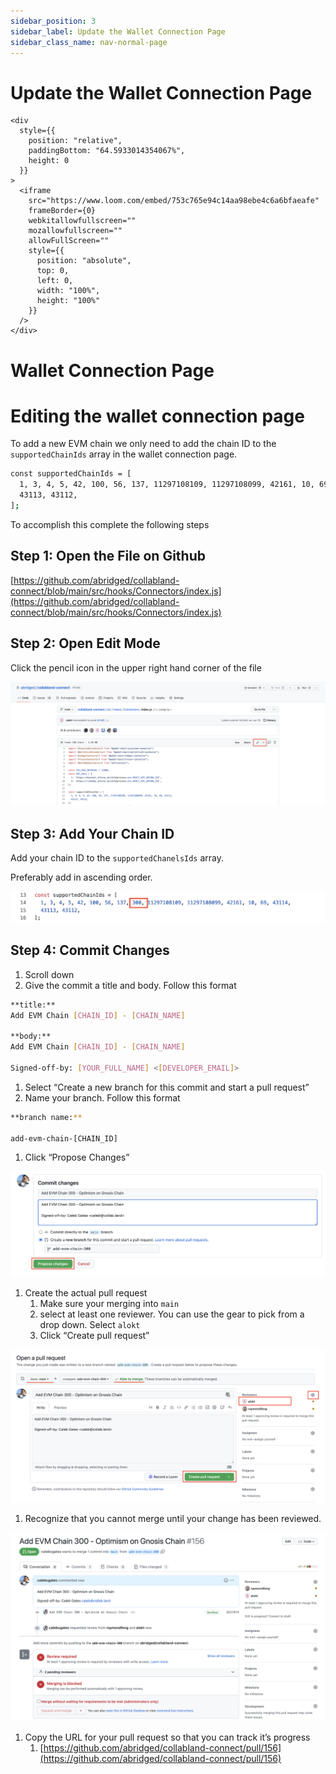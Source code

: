 ```yaml
---
sidebar_position: 3
sidebar_label: Update the Wallet Connection Page
sidebar_class_name: nav-normal-page
---
```


# Update the Wallet Connection Page

```mdx-code-block
<div
  style={{
    position: "relative",
    paddingBottom: "64.5933014354067%",
    height: 0
  }}
>
  <iframe
    src="https://www.loom.com/embed/753c765e94c14aa98ebe4c6a6bfaeafe"
    frameBorder={0}
    webkitallowfullscreen=""
    mozallowfullscreen=""
    allowFullScreen=""
    style={{
      position: "absolute",
      top: 0,
      left: 0,
      width: "100%",
      height: "100%"
    }}
  />
</div>
```

# Wallet Connection Page

# Editing the wallet connection page

To add a new EVM chain we only need to add the chain ID to the `supportedChainIds` array in the wallet connection page.

```bash
const supportedChainIds = [
  1, 3, 4, 5, 42, 100, 56, 137, 11297108109, 11297108099, 42161, 10, 69, 43114,
  43113, 43112,
];
```

To accomplish this complete the following steps

## Step 1: Open the File on Github

 [https://github.com/abridged/collabland-connect/blob/main/src/hooks/Connectors/index.js](https://github.com/abridged/collabland-connect/blob/main/src/hooks/Connectors/index.js)

## Step 2: Open Edit Mode

Click the pencil icon in the upper right hand corner of the file

![Open edit mode](./imgs/img9.png)

## Step 3: Add Your Chain ID

Add your chain ID to the `supportedChanelsIds` array.

Preferably add in ascending order.

![Add your chain id](./imgs/img10.png)

## Step 4: Commit Changes

1. Scroll down
2. Give the commit a title and body.  Follow this format

```bash
**title:**
Add EVM Chain [CHAIN_ID] - [CHAIN_NAME]

**body:**
Add EVM Chain [CHAIN_ID] - [CHAIN_NAME]

Signed-off-by: [YOUR_FULL_NAME] <[DEVELOPER_EMAIL]>
```

1. Select “Create a new branch for this commit and start a pull request”
2. Name your branch. Follow this format

```bash
**branch name:**

add-evm-chain-[CHAIN_ID]
```

1. Click “Propose Changes”

![Propose Changes](./imgs/img1.png)

1. Create the actual pull request
    1. Make sure your merging into `main`
    2. select at least one reviewer.  You can use the gear to pick from a drop down.  Select `alokt`
    3. Click “Create pull request”

![Create PR](./imgs/img2.png)

1. Recognize that you cannot merge until your change has been reviewed.

![Review is required](./imgs/img3.png)

1. Copy the URL for your pull request so that you can track it’s progress
    1. [https://github.com/abridged/collabland-connect/pull/156](https://github.com/abridged/collabland-connect/pull/156)
